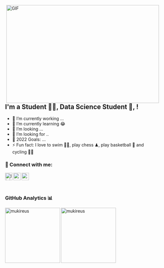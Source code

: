 <img align="right" alt="GIF" src="https://github.com/abhisheknaiidu/abhisheknaiidu/blob/master/code.gif?raw=true" width="500" height="320" />

## I'm a Student 👨‍🎓, Data Science Student 🚀, !
- 🔭 I’m currently working ...
- 🌱 I’m currently learning 😂
- 👯 I’m looking ...
- 🤔 I’m looking for ..
- 🥅 2022 Goals: ...
- ⚡ Fun fact: I love to swim 🏊‍♀️, play chess ♟, play basketball 🏀 and cycling 🚴‍♀️



### 📩 Connect with me:



[<img align="left" alt="linkedin | LinkedIn" width="24px" src="https://raw.githubusercontent.com/peterthehan/peterthehan/master/assets/linkedin.svg" />][linkedin]
[<img align="left" height="24" width="24" src="https://cdn.jsdelivr.net/npm/simple-icons@v4/icons/instagram.svg" />][instagram]
[<img align="left" height="24" width="24" src="https://cdn.jsdelivr.net/npm/simple-icons@v4/icons/gmail.svg" />][gmail]


<br />


[instagram]: https://www.instagram.com/emreebhdr
[linkedin]: https://www.linkedin.com/in/emrebhdr/
[gmail]: mailto:emrebahadir.ebitet@gmail.com@gmail.com
<br />

 
 ### GitHub Analytics 📊

  <img height="180em" align="left" src="https://github-readme-stats.vercel.app/api/top-langs?username=EmreBhdr99&show_icons=true&locale=en&layout=compact&langs_count=8&theme=radical" alt="mukireus"/> <img height="180em" align="center" src="https://github-readme-stats.vercel.app/api?username=EmreBhdr99&show_icons=true&locale=en&theme=algolia&include_all_commits=true&count_private=true" alt="mukireus"/>
 
</a>

<br />
<br />
 
